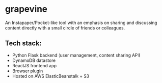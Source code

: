 # grapevine

An Instapaper/Pocket-like tool with an emphasis on sharing and discussing content directly with a small circle of friends or colleagues.

## Tech stack:
- Python Flask backend (user management, content sharing API)
- DynamoDB datastore
- ReactJS frontend app
- Browser plugin
- Hosted on AWS ElasticBeanstalk + S3
